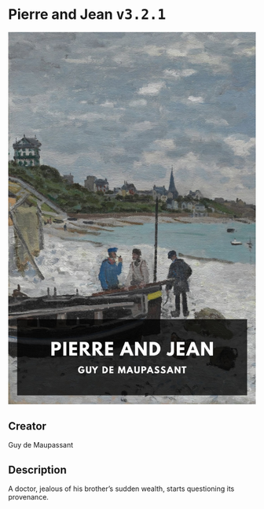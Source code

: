 
# Pierre and Jean <kbd>v3.2.1</kbd>

<center>
  <img src="./cover-1024.jpg"/>
</center>

## Creator
Guy de Maupassant

## Description
A doctor, jealous of his brother’s sudden wealth, starts questioning its provenance.
